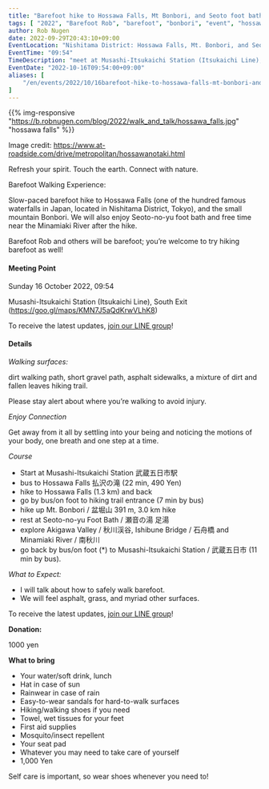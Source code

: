 ```yaml
---
title: "Barefoot hike to Hossawa Falls, Mt Bonbori, and Seoto foot bath"
tags: [ "2022", "Barefoot Rob", "barefoot", "bonbori", "event", "hossawa", "nishitama", "october", "walk", "はだし", "払沢の滝", "盆堀山", "裸足のロブ" ]
author: Rob Nugen
date: 2022-09-29T20:43:10+09:00
EventLocation: "Nishitama District: Hossawa Falls, Mt. Bonbori, and Seoto foot bath"
EventTime: "09:54"
TimeDescription: "meet at Musashi-Itsukaichi Station (Itsukaichi Line), South Exit at 09:54"
EventDate: "2022-10-16T09:54:00+09:00"
aliases: [
    "/en/events/2022/10/16barefoot-hike-to-hossawa-falls-mt-bonbori-and-seoto-foot-bath",
]
---
```


{{% img-responsive "https://b.robnugen.com/blog/2022/walk_and_talk/hossawa_falls.jpg" "hossawa falls" %}}

<div class="note">Image credit:
<a href="https://www.at-roadside.com/drive/metropolitan/hossawanotaki.html">https://www.at-roadside.com/drive/metropolitan/hossawanotaki.html</a>
</div>

Refresh your spirit. Touch the earth. Connect with nature.

Barefoot Walking Experience:

Slow-paced barefoot hike to Hossawa Falls
(one of the hundred famous waterfalls in Japan,
located in Nishitama District, Tokyo),
and the small mountain Bonbori.
We will also enjoy Seoto-no-yu foot bath and
free time near the Minamiaki River after the hike.

Barefoot Rob and others will be barefoot;
you’re welcome to try hiking barefoot as well!

#### Meeting Point

Sunday 16 October 2022, 09:54

Musashi-Itsukaichi Station (Itsukaichi Line), South Exit (https://goo.gl/maps/KMN7J5aQdKrwVLhK8)

To receive the latest updates, [join our LINE group](/contact/)!

#### Details

*Walking surfaces:*

dirt walking path, short gravel path, asphalt sidewalks,
a mixture of dirt and fallen leaves hiking trail.

Please stay alert about
where you’re walking to avoid injury.

*Enjoy Connection*

Get away from it all by settling into your being and noticing the
motions of your body, one breath and one step at a time.

*Course*

* Start at Musashi-Itsukaichi Station 武蔵五日市駅
* bus to Hossawa Falls 払沢の滝 (22 min, 490 Yen)
* hike to Hossawa Falls (1.3 km) and back
* go by bus/on foot to hiking trail entrance (7 min by bus)
* hike up Mt. Bonbori / 盆堀山 391 m, 3.0 km hike
* rest at Seoto-no-yu Foot Bath / 瀬音の湯 足湯
* explore Akigawa Valley / 秋川渓谷, Ishibune Bridge / 石舟橋 and Minamiaki River / 南秋川
* go back by bus/on foot (*) to Musashi-Itsukaichi Station / 武蔵五日市 (11 min by bus).

*What to Expect:*

* I will talk about how to safely walk barefoot.
* We will feel asphalt, grass, and myriad other surfaces.

To receive the latest updates, [join our LINE group](/contact/)!

**Donation:**

1000 yen

**What to bring**

- Your water/soft drink, lunch
- Hat in case of sun
- Rainwear in case of rain
- Easy-to-wear sandals for hard-to-walk surfaces
- Hiking/walking shoes if you need
- Towel, wet tissues for your feet
- First aid supplies
- Mosquito/insect repellent
- Your seat pad
- Whatever you may need to take care of yourself
- 1,000 Yen

Self care is important, so wear shoes whenever you need to!
